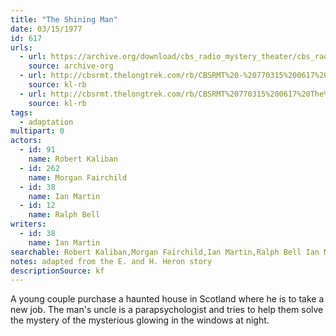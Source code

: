 ```yaml
---
title: "The Shining Man"
date: 03/15/1977
id: 617
urls: 
  - url: https://archive.org/download/cbs_radio_mystery_theater/cbs_radio_mystery_theater-0601-0650.zip/cbs_radio_mystery_theater-0601-0650%2Fcbsrmt_0617_the_shining_man.mp3
    source: archive-org
  - url: http://cbsrmt.thelongtrek.com/rb/CBSRMT%20-%20770315%200617%20The%20Shining%20Man_WLNH-FM__rb.mp3
    source: kl-rb
  - url: http://cbsrmt.thelongtrek.com/rb/CBSRMT%20770315%200617%20The%20Shining%20Man_wbbm_rb.mp3
    source: kl-rb
tags: 
  - adaptation
multipart: 0
actors:  
  - id: 91
    name: Robert Kaliban  
  - id: 262
    name: Morgan Fairchild  
  - id: 38
    name: Ian Martin  
  - id: 12
    name: Ralph Bell
writers:  
  - id: 38
    name: Ian Martin
searchable: Robert Kaliban,Morgan Fairchild,Ian Martin,Ralph Bell Ian Martin
notes: adapted from the E. and H. Heron story
descriptionSource: kf
---
```

A young couple purchase a haunted house in Scotland where he is to take a new job. The man's uncle is a parapsychologist and tries to help them solve the mystery of the mysterious glowing in the windows at night.